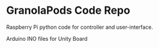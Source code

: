 # GranolaPods Code Repo
Raspberry Pi python code for controller and user-interface.

Arduino INO files for Unity Board
